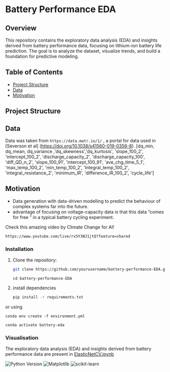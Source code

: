 # Battery Performance EDA

## Overview
This repository contains the exploratory data analysis (EDA) and insights derived from battery performance data, focusing on lithium-ion battery life prediction. The goal is to analyze the dataset, visualize trends, and build a foundation for predictive modeling.

## Table of Contents
- [Project Structure](#project-structure)
- [Data](#data)
- [Motivation](#Motivation)


## Project Structure


## Data
Data was taken from `https://data.matr.io/1/` , a portal for data used in [Severson et al] (https://doi.org/10.1038/s41560-019-0356-8).
[dq_min, dq_mean, dq_variance ,'dq_skewness','dq_kurtosis', 'slope_100_2', 'intercept_100_2', 'discharge_capacity_2', 'discharge_capacity_100', 'diff_QD_n_2',  'slope_100_91',
'intercept_100_91', 'ave_chg_time_5_1',  'max_temp_100_2',  'min_temp_100_2', 'Integral_temp_100_2',  'integral_resistance_2',  'minimum_IR',  'difference_IR_100_2', 'cycle_life']



## Motivation

- Data generation with data-driven modelling to predict the behaviour of complex systems far into the future.
- advantage of focusing on voltage-capacity data is that this data “comes for free ” in a typical battery cycling experiment.

Check this amazing video by Climate Change for AI! 
```
https://www.youtube.com/live/rx5Y3NJ1jtQ?feature=shared
```

### Installation
1. Clone the repository:
   ```bash
   git clone https://github.com/yourusername/battery-performance-EDA.git
   ```
   ```
   cd battery-performance-EDA
   ```
2. install dependencies
   ``` bash
   pip install -r requirements.txt
   ```
  or using 
   ```
   conda env create -f environment.yml
   ```
   ```
   conda activate battery-eda
   ```


### Visualisation
 The exploratory data analysis (EDA) and insights derived from battery performance data are present in [ElasticNetCV.ipynb ](ElasticNetCV.ipynb)






![Python Version](https://img.shields.io/badge/python-3.9-blue)
![Matplotlib](https://img.shields.io/badge/Matplotlib-%23ffffff.svg?style=for-the-badge&logo=Matplotlib&logoColor=black)
![scikit-learn](https://img.shields.io/badge/scikit--learn-%23F7931E.svg?style=for-the-badge&logo=scikit-learn&logoColor=white)







   


